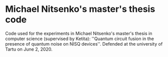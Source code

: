 # Michael Nitsenko's master's thesis code

Code used for the experiments in Michael Nitsenko's master's thesis in computer science (supervised by Ketita): ''Quantum circuit fusion in the presence of quantum noise on NISQ devices''. Defended at the university of Tartu on June 2, 2020.
